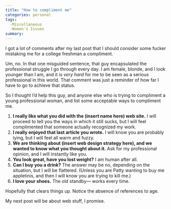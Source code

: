```yaml
---
title: "How to compliment me"
categories: personal
tags:
  -Miscellaneous
  -Women's Issues
summary: 
---
```

<p>I got a lot of comments after my last post that I should consider some fucker mistaking me for a college freshman a compliment.</p>

<p>Um, no.  In that one misguided sentence, that guy encapsulated the professional struggle I go through every day. I am female, blonde, and I look younger than I am, and it is <em>very hard</em> for me to be seen as a serious professional in this world.  That comment was just a reminder of how far I have to go to achieve that status.</p>

<p>So I thought I&#8217;d help this guy, and anyone else who is trying to compliment a young professional woman, and list some acceptable ways to compliment me.</p>

<ol>
<li><strong>I really like what you did with the (insert name here) web site.</strong> I will proceed to tell you the ways in which it still sucks, but I will feel complimented that someone actually recognized my work.</li>
<li><strong>I really enjoyed that last article you wrote.</strong> I will know you are probably lying, but I will feel all warm and fuzzy.</li>
<li><strong>We are thinking about (insert web design strategy here), and we wanted to know what you thought about it.</strong>  Ask for my professional opinion, and I will instantly like you.</li>
<li><strong>You look great, have you lost weight?</strong>  I am human after all.</li>
<li><strong>Can I buy you a drink?</strong>  The answer may be no, depending on the situation, but I will be flattered.  (Unless you are Patty wanting to buy me appletinis, and then I will know you are trying to kill me.)</li>
<li><strong>I love your shoes.</strong> The old standby&#8212; works every time.</li>
</ol>

<p>Hopefully that clears things up.  Notice the absence of references to age.</p>

<p>My next post will be about web stuff, I promise.</p>
